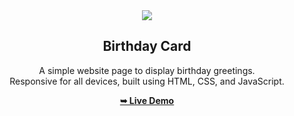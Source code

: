<div align="center">

  <img src="assets/img/favicon.ico" />

  <h2 align="center">Birthday Card</h2>

A simple website page to display birthday greetings. <br />Responsive for all devices, built using HTML, CSS, and JavaScript.

<a href="https://limss76.github.io/birthday-card/"><strong>➥ Live Demo</strong></a>

</div>
